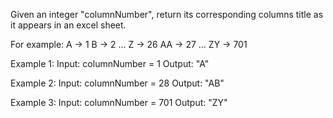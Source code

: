 Given an integer "columnNumber", return its corresponding columns title as it appears in an excel sheet.

For example:
    A -> 1
    B -> 2
    ...
    Z -> 26
    AA -> 27
    ...
    ZY -> 701


Example 1:
    Input: columnNumber = 1
    Output: "A"

Example 2:
    Input: columnNumber = 28
    Output: "AB"

Example 3:
    Input: columnNumber = 701
    Output: "ZY"
